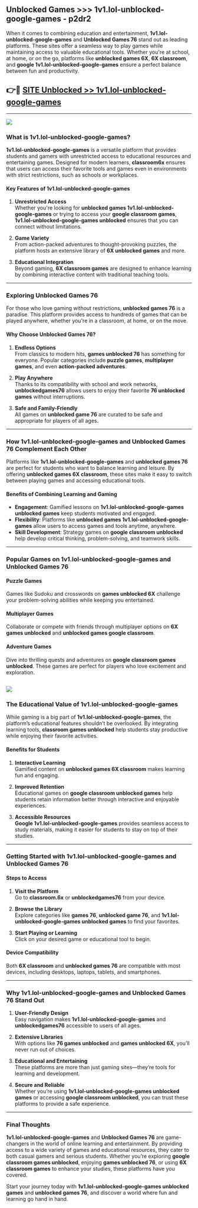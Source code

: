 ## Unblocked Games >>> 1v1.lol-unblocked-google-games - p2dr2 

When it comes to combining education and entertainment, **1v1.lol-unblocked-google-games** and **Unblocked Games 76** stand out as leading platforms. These sites offer a seamless way to play games while maintaining access to valuable educational tools. Whether you're at school, at home, or on the go, platforms like **unblocked games 6X**, **6X classroom**, and **google 1v1.lol-unblocked-google-games** ensure a perfect balance between fun and productivity.
## 👉🔴 [SITE Unblocked >> 1v1.lol-unblocked-google-games](http://unblockedgames.edu.pl?title=1v1.lol-unblocked-google-games&ref=24J)
---
<a href="http://unblockedgames.edu.pl?title=1v1.lol-unblocked-google-games&ref=24J/"><img src="https://github.com/user-attachments/assets/438f12ca-57a4-47a3-8ead-c64da593a1e5"/></a>
### What is 1v1.lol-unblocked-google-games?  

**1v1.lol-unblocked-google-games** is a versatile platform that provides students and gamers with unrestricted access to educational resources and entertaining games. Designed for modern learners, **classroom6x** ensures that users can access their favorite tools and games even in environments with strict restrictions, such as schools or workplaces.  

#### Key Features of 1v1.lol-unblocked-google-games  

1. **Unrestricted Access**  
   Whether you're looking for **unblocked games 1v1.lol-unblocked-google-games** or trying to access your **google classroom games**, **1v1.lol-unblocked-google-games unblocked** ensures that you can connect without limitations.  

2. **Game Variety**  
   From action-packed adventures to thought-provoking puzzles, the platform hosts an extensive library of **6X unblocked games** and more.  

3. **Educational Integration**  
   Beyond gaming, **6X classroom games** are designed to enhance learning by combining interactive content with traditional teaching tools.  



---

### Exploring Unblocked Games 76  

For those who love gaming without restrictions, **unblocked games 76** is a paradise. This platform provides access to hundreds of games that can be played anywhere, whether you're in a classroom, at home, or on the move.  

#### Why Choose Unblocked Games 76?  

1. **Endless Options**  
   From classics to modern hits, **games unblocked 76** has something for everyone. Popular categories include **puzzle games**, **multiplayer games**, and even **action-packed adventures**.  

2. **Play Anywhere**  
   Thanks to its compatibility with school and work networks, **unblockedgames76** allows users to enjoy their favorite **76 unblocked games** without interruptions.  

3. **Safe and Family-Friendly**  
   All games on **unblocked game 76** are curated to be safe and appropriate for players of all ages.  

---

### How 1v1.lol-unblocked-google-games and Unblocked Games 76 Complement Each Other  

Platforms like **1v1.lol-unblocked-google-games** and **unblocked games 76** are perfect for students who want to balance learning and leisure. By offering **unblocked games 6X classroom**, these sites make it easy to switch between playing games and accessing educational tools.  

#### Benefits of Combining Learning and Gaming  

- **Engagement**: Gamified lessons on **1v1.lol-unblocked-google-games unblocked games** keep students motivated and engaged.  
- **Flexibility**: Platforms like **unblocked games 1v1.lol-unblocked-google-games** allow users to access games and tools anytime, anywhere.  
- **Skill Development**: Strategy games on **google classroom unblocked** help develop critical thinking, problem-solving, and teamwork skills.  

---

### Popular Games on 1v1.lol-unblocked-google-games and Unblocked Games 76  

#### Puzzle Games  

Games like Sudoku and crosswords on **games unblocked 6X** challenge your problem-solving abilities while keeping you entertained.  

#### Multiplayer Games  

Collaborate or compete with friends through multiplayer options on **6X games unblocked** and **unblocked games google classroom**.  

#### Adventure Games  

Dive into thrilling quests and adventures on **google classroom games unblocked**. These games are perfect for players who love excitement and exploration.  

<a href="http://download.freeplayer.one?title=1v1.lol-unblocked-google-games&ref=23D/"><img src="https://github.com/user-attachments/assets/fe0c3e91-c8e1-489c-acf0-e2f614c12fb8"/></a>
---

### The Educational Value of 1v1.lol-unblocked-google-games  

While gaming is a big part of **1v1.lol-unblocked-google-games**, the platform’s educational features shouldn’t be overlooked. By integrating learning tools, **classroom games unblocked** help students stay productive while enjoying their favorite activities.  

#### Benefits for Students  

1. **Interactive Learning**  
   Gamified content on **unblocked games 6X classroom** makes learning fun and engaging.  

2. **Improved Retention**  
   Educational games on **google classroom unblocked games** help students retain information better through interactive and enjoyable experiences.  

3. **Accessible Resources**  
   **Google 1v1.lol-unblocked-google-games** provides seamless access to study materials, making it easier for students to stay on top of their studies.  

---

### Getting Started with 1v1.lol-unblocked-google-games and Unblocked Games 76  

#### Steps to Access  

1. **Visit the Platform**  
   Go to **classroom.6x** or **unblockedgames76** from your device.  

2. **Browse the Library**  
   Explore categories like **games 76**, **unblocked game 76**, and **1v1.lol-unblocked-google-games unblocked games** to find your favorites.  

3. **Start Playing or Learning**  
   Click on your desired game or educational tool to begin.  

#### Device Compatibility  

Both **6X classroom** and **unblocked games 76** are compatible with most devices, including desktops, laptops, tablets, and smartphones.  

---

### Why 1v1.lol-unblocked-google-games and Unblocked Games 76 Stand Out  

1. **User-Friendly Design**  
   Easy navigation makes **1v1.lol-unblocked-google-games** and **unblockedgames76** accessible to users of all ages.  

2. **Extensive Libraries**  
   With options like **76 games unblocked** and **games unblocked 6X**, you’ll never run out of choices.  

3. **Educational and Entertaining**  
   These platforms are more than just gaming sites—they’re tools for learning and development.  

4. **Secure and Reliable**  
   Whether you’re using **1v1.lol-unblocked-google-games unblocked games** or accessing **google classroom unblocked**, you can trust these platforms to provide a safe experience.  

---

### Final Thoughts  

**1v1.lol-unblocked-google-games** and **Unblocked Games 76** are game-changers in the world of online learning and entertainment. By providing access to a wide variety of games and educational resources, they cater to both casual gamers and serious students. Whether you’re exploring **google classroom games unblocked**, enjoying **games unblocked 76**, or using **6X classroom games** to enhance your studies, these platforms have you covered.  

Start your journey today with **1v1.lol-unblocked-google-games unblocked games** and **unblocked games 76**, and discover a world where fun and learning go hand in hand.  